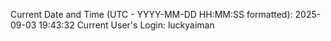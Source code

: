 Current Date and Time (UTC - YYYY-MM-DD HH:MM:SS formatted): 2025-09-03 19:43:32
Current User's Login: luckyaiman
